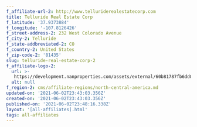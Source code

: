 ```yaml
---
f_affiliate-url-2: http://www.telluriderealestatecorp.com
title: Telluride Real Estate Corp
f_latitude: '37.9373884'
f_longitude: '-107.8126426'
f_street-address-2: 232 West Colorado Avenue­
f_city-2: Telluride­
f_state-addbreviated-2: CO­
f_country-2: United States
f_zip-code-2: '81435'
slug: telluride-real-estate-corp-2
f_affiliate-logo-2:
  url: >-
   https://development.nanproperties.com/assets/external/60b81787fb6dd06e1ad5aeba_6077d858c3e2468c4c5f7f87_603316297f5abtrec_christie_s_black.jpeg
  alt: null
f_region-2: cms/affiliate-regions/north-central-america.md
updated-on: '2021-06-02T23:43:03.356Z'
created-on: '2021-06-02T23:43:03.356Z'
published-on: '2021-06-02T23:48:16.338Z'
layout: '[all-affiliates].html'
tags: all-affiliates
---
```




